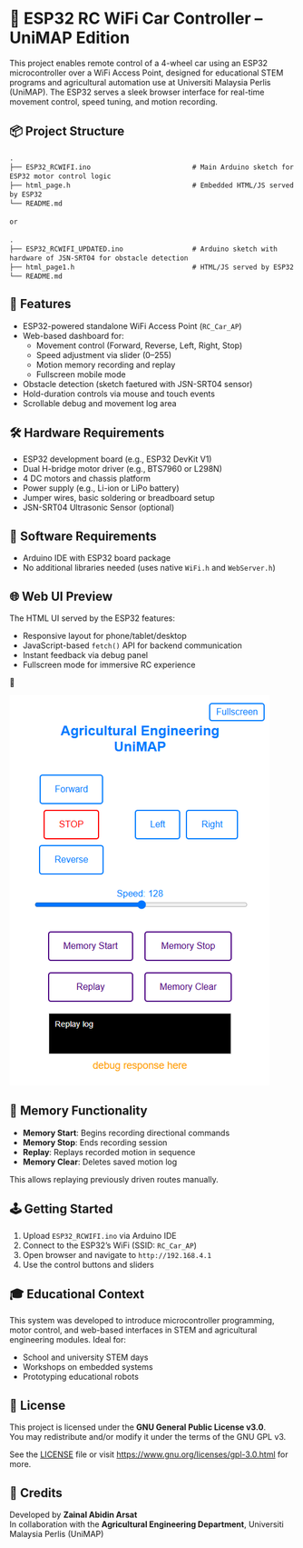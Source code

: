 
# 🚗 ESP32 RC WiFi Car Controller – UniMAP Edition

This project enables remote control of a 4-wheel car using an ESP32 microcontroller over a WiFi Access Point, designed for educational STEM programs and agricultural automation use at Universiti Malaysia Perlis (UniMAP). The ESP32 serves a sleek browser interface for real-time movement control, speed tuning, and motion recording.

## 📦 Project Structure

```
.
├── ESP32_RCWIFI.ino                         # Main Arduino sketch for ESP32 motor control logic
├── html_page.h                              # Embedded HTML/JS served by ESP32
└── README.md

or

.
├── ESP32_RCWIFI_UPDATED.ino                 # Arduino sketch with hardware of JSN-SRT04 for obstacle detection
├── html_page1.h                             # HTML/JS served by ESP32
└── README.md
```

## 🚀 Features

- ESP32-powered standalone WiFi Access Point (`RC_Car_AP`)
- Web-based dashboard for:
  - Movement control (Forward, Reverse, Left, Right, Stop)
  - Speed adjustment via slider (0–255)
  - Motion memory recording and replay
  - Fullscreen mobile mode
- Obstacle detection (sketch faetured with JSN-SRT04 sensor)
- Hold-duration controls via mouse and touch events
- Scrollable debug and movement log area

## 🛠 Hardware Requirements

- ESP32 development board (e.g., ESP32 DevKit V1)
- Dual H-bridge motor driver (e.g., BTS7960 or L298N)
- 4 DC motors and chassis platform
- Power supply (e.g., Li-ion or LiPo battery)
- Jumper wires, basic soldering or breadboard setup
- JSN-SRT04 Ultrasonic Sensor (optional)

## 🔧 Software Requirements

- Arduino IDE with ESP32 board package
- No additional libraries needed (uses native `WiFi.h` and `WebServer.h`)

## 🌐 Web UI Preview

The HTML UI served by the ESP32 features:
- Responsive layout for phone/tablet/desktop
- JavaScript-based `fetch()` API for backend communication
- Instant feedback via debug panel
- Fullscreen mode for immersive RC experience

📸


![Web UI Screenshot](assets/screenshot.png)


## 🧠 Memory Functionality

- **Memory Start**: Begins recording directional commands
- **Memory Stop**: Ends recording session
- **Replay**: Replays recorded motion in sequence
- **Memory Clear**: Deletes saved motion log

This allows replaying previously driven routes manually.

## 🕹️ Getting Started

1. Upload `ESP32_RCWIFI.ino` via Arduino IDE
2. Connect to the ESP32’s WiFi (SSID: `RC_Car_AP`)
3. Open browser and navigate to `http://192.168.4.1`
4. Use the control buttons and sliders

## 🎓 Educational Context

This system was developed to introduce microcontroller programming, motor control, and web-based interfaces in STEM and agricultural engineering modules. Ideal for:

- School and university STEM days
- Workshops on embedded systems
- Prototyping educational robots

## 📜 License

This project is licensed under the **GNU General Public License v3.0**.  
You may redistribute and/or modify it under the terms of the GNU GPL v3.

See the [LICENSE](LICENSE) file or visit https://www.gnu.org/licenses/gpl-3.0.html for more.

## 🙏 Credits

Developed by **Zainal Abidin Arsat**  
In collaboration with the **Agricultural Engineering Department**, Universiti Malaysia Perlis (UniMAP)

